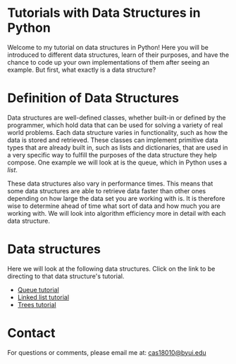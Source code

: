 # Tutorials with Data Structures in Python

Welcome to my tutorial on data structures in Python! Here you will be introduced to different data structures, learn of their purposes, and have the chance to code up your own implementations of them after seeing an example. But first, what exactly is a data structure?

# Definition of Data Structures

Data structures are well-defined classes, whether built-in or defined by the programmer, which hold data that can be used for solving a variety of real world problems. Each data structure varies in functionality, such as how the data is stored and retrieved. These classes can implement primitive data types that are already built in, such as lists and dictionaries, that are used in a very specific way to fulfill the purposes of the data structure they help compose. One example we will look at is the queue, which in Python uses a _list_.

These data structures also vary in performance times. This means that some data structures are able to retrieve data faster than other ones depending on how large the data set you are working with is. It is therefore wise to determine ahead of time what sort of data and how much you are working with. We will look into algorithm efficiency more in detail with each data structure.

# Data structures

Here we will look at the following data structures. Click on the link to be directing to that data structure's tutorial.

- [Queue tutorial](1-queue.md)
- [Linked list tutorial](2-linked-list.md)
- [Trees tutorial](3-tree.md)

# Contact

For questions or comments, please email me at:
cas18010@byui.edu
